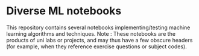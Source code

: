 # Diverse ML notebooks

This repository contains several notebooks implementing/testing machine learning algorithms and techniques. 
Note : These notebooks are the products of uni labs or projects, and may thus have a few obscure headers (for example, when they reference exercise questions or subject codes).
